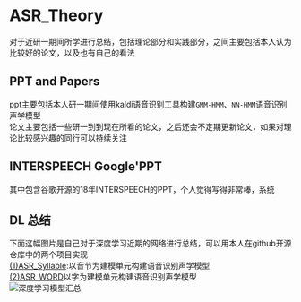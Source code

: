 # ASR_Theory
对于近研一期间所学进行总结，包括理论部分和实践部分，之间主要包括本人认为比较好的论文，以及也有自己的看法
## PPT and Papers
ppt主要包括本人研一期间使用kaldi语音识别工具构建`GMM-HMM`、`NN-HMM`语音识别声学模型<br>
论文主要包括一些研一到到现在所看的论文，之后还会不定期更新论文，如果对理论比较感兴趣的同行可以持续关注<br>
## INTERSPEECH Google'PPT
其中包含谷歌开源的18年INTERSPEECH的PPT，个人觉得写得非常棒，系统<br>
## DL 总结
下面这幅图片是自己对于深度学习近期的网络进行总结，可以用本人在github开源仓库中的两个项目实现<br>
[(1)ASR_Syllable](https://github.com/zw76859420/ASR_Syllable "悬停显示"):以音节为建模单元构建语音识别声学模型<br>
[(2)ASR_WORD](https://github.com/zw76859420/ASR_WORD "悬停显示")以字为建模单元构建语音识别声学模型<br>
![深度学习模型汇总](https://github.com/zw76859420/ASR_Theory/blob/master/nn.png)
